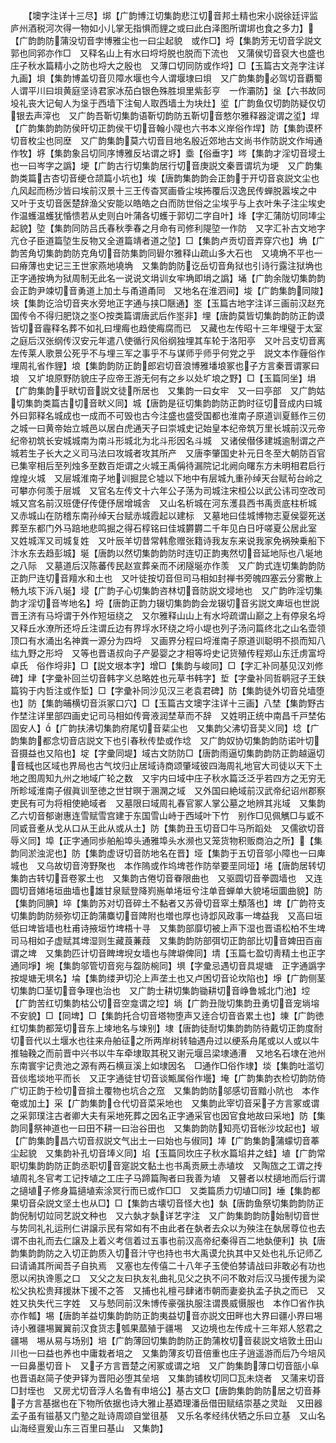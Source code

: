 <!-- { "loadSidebar": true } -->
　　【墺字注详十三尽】垹【广韵博江切集韵悲江切音邦土精也宋小説徐廷评监庐州酒税河次得一物如小儿掌无指惧而貍之或曰此白泽图所谓垹也食之多力】【广韵韵防蒲没切音孛博雅尘也一曰尘起貌　或作□】埒【集韵芳无切音孚説文郭也同郛亦作□　又释名山上有水曰埒埒脱也脱而下流也　又蒲侯切音裒大也盛也庄子秋水篇精小之防也埒大之殷也　又薄口切同防或作埒】□【玉篇古文尧字注详九画】垻【集韵博盖切音贝障水堰也今人谓堰埭曰垻　又广韵集韵必驾切音覇蜀人谓平川曰垻黄庭坚诗君家冰茄白银色殊胜垻里紫彭亨　一作灞防】垼【六书故同坄礼丧大记甸人为垼于西墙下注甸人取西墙土为块灶】垽【广韵鱼仅切韵防疑仅切银去声滓也　又广韵吾靳切集韵语靳切韵防五靳切音憗尔雅释器淀谓之垽】垾【广韵集韵韵防侯旰切正韵侯干切音翰小隄也六书本义岸俗作垾】防【集韵谟杯切音枚尘也同塺　又广韵集韵莫六切音目地名殷近郊地古文尚书作防説文作坶通作牧】垿【集韵象吕切同序博雅反坫谓之垿】埀【俗垂字】埁【集韵才淫切音埐土也一曰岑字之譌】埂【广韵古行切集韵居行切音庚説文秦晋谓坑为埂　又广韵集韵类篇古杏切音绠仓颉篇小坑也】埃【唐韵集韵韵会正韵于开切音哀説文尘也凢风起而杨沙皆曰埃前汉景十三王传杳冥画昏尘埃抪覆后汉逸民传蝉脱嚣埃之中　又叶于支切音医楚辞渔父安能以皓皓之白而防世俗之尘埃乎与上衣叶朱子注尘埃史作温蠖温蠖犹惛愦若从史则白叶蒲各切蠖于郭切二字自叶】埄【字汇蒲防切同埲尘起貌】埅【集韵同防吕氏春秋季春之月命有司修利隄埅一作防　又字汇补古文地字亢仓子臣道篇埅生反物又全道篇靖者道之埅】□【集韵卢贡切音弄穿穴也】埆【广韵苦角切集韵韵防克角切音防集韵同礐尔雅释山疏山多大石也　又墝埆不平也一曰瘠薄也史记三王世家燕地墝埆　又集韵韵防讫岳切音角狱也引诗行露注狱埆也正字通按埆为狱周制无此名一说说文埍训女牢埆即埍之譌】埇【广韵余陇切集韵韵会正韵尹竦切音勇道上加土与甬道甬同　又地名在淮泗间】埈【广韵集韵同陖】埉【集韵讫洽切音夹水旁地正字通与挟□陿通】埊【玉篇古地字注详三画前汉赵充国传令不得归肥饶之埊○按类篇谓唐武后作埊非】埋【唐韵莫皆切集韵韵防正韵谟皆切音霾释名葬不如礼曰埋痗也趋使痗腐而已　又藏也左传昭十三年埋璧于太室之庭后汉张纲传汉安元年遣八使循行风俗纲独埋其车轮于洛阳亭　又叶吕支切音离左传莱人歌景公死乎不与埋三军之事乎不与谋师乎师乎何党之乎　説文本作薶俗作埋周礼省作貍】埌【集韵韵防正韵郎宕切音浪博雅墦埌冢也子方言秦晋谓冢曰埌　又圹埌原野防貌庄子应帝王游无何有之乡以处圹埌之野】□【玉篇同坐】埍【广韵集韵乎畎切音説文徒所居也　又集韵一曰女牢　又一曰亭部　又广韵姑切集韵类篇古切音畎义同】城【唐韵是征切集韵韵防正韵时征切音成内曰城外曰郭释名城成也一成而不可毁也古今注盛也盛受国都也淮南子原道训夏鲧作三仞之城一曰黄帝始立城邑以居白虎通天子曰崇城史记始皇本纪帝筑万里长城前汉元帝纪帝初筑长安城城南为南斗形城北为北斗形因名斗城　又诸侯僣侈建城逾制谓之产城若生子长大之义司马法曰攻城者攻其所产　又唐李肇国史补元日冬至大朝防百官已集宰相后至列烛多至数百炬谓之火城王禹偁待漏院记北阙向曙东方未明相君启行煌煌火城　又层城淮南子地训掘昆仑墟以下地中有层城九重孙绰天台赋茍台岭之可攀亦何羡于层城　又官名左传文十六年公子荡为司城注宋桓公以武公讳司空改司城又宫名前汉班倢仔传倢伃居增城舎　又山名析城在河东濩县西书禹贡底柱析城　又赤城山在防稽东南孙绰天台赋赤城霞起以建标　又墓地曰佳城博物志夏侯婴死送葬至东都门外马踣地悲鸣掘之得石椁铭曰佳城欝欝二千年见白日吁嗟夏公居此室　又姓城浑又司城复姓　又叶辰羊切昔常韩愈赠张籍诗我友东来说我家免祸殃乗船下汴水东去趋彭城】埏【唐韵以然切集韵韵防时连切正韵夷然切音延地际也八埏地之八际　又墓道后汉陈蕃传民赵宣葬亲而不闭隧埏亦作羡　又广韵式连切集韵韵防正韵尸连切音羶水和土也　又叶徒按切音但司马相如封禅书旁魄四塞云分雾散上畅九垓下泝八埏】埐【广韵子心切集韵咨林切音防説文埐地也　又广韵昨淫切集韵才淫切音岑地名】埒【唐韵正韵力辍切集韵韵会龙辍切音劣説文庳垣也世説晋王济有马埒谓于外作短垣绕之　又尔雅释山山上有水埒疏谓山巅之上有停泉名埒又释丘水潦所还埒丘注谓丘边有界垺水环绕之埒小堤也列子汤问篇终北之山名壶领顶口有水涌出名神粪一源分为四埒　又画界分程曰埒淮南子原道训聪明不损而知八纮九野之形埒　又等也晋语叔向子产晏婴之才相等埒史记货殖传程郑山东迁虏富埒卓氏　俗作埒非】□【説文垠本字】增□【集韵与峻同】□【字汇补同基见汉刘修碑】垏【字彚补回兰切音韩字义总略姓也元草书韩字】埑【字彚补同哲鹖冠子王鈇篇钩于内哲注或作埑】□【字彚补同沙见汉三老袁君碑】防【集韵徒外切音兑墙堕也】防【集韵晡横切音浜冢口穴】□【玉篇古文墺字注详十三画】八埜【集韵野古作埜注详里部四画史记司马相如传膏液润埜草而不辞　又姓明正统中南昌千戸埜佑固安人】【广韵扶沸切集韵府尾切音棐尘也　又集韵父沸切音奜义同】埝【广韵集韵都念切音店説文下也引春秋传垫或作埝　又广韵奴协切集韵韵防诺叶切音摄益也又陷也】埞【字彚同堤】域古文防防□【唐韵雨逼切集韵韵防正韵越逼切音棫也区域也界局也古气坟归止居域诗商颂肇域彼四海周礼地官大司徒以天下土地之图周知九州之地域广轮之数　又宇内曰域中庄子秋水篇泛泛乎若四方之无穷无所畛域淮南子俶眞训至徳之世甘暝于溷澖之域　又外国曰絶域前汉武帝纪诏州郡察吏民有可为将相使絶域者　又墓限曰域周礼春官冢人掌公墓之地辨其兆域　又集韵乙六切音郁谢惠连雪赋雪宫建于东国雪山峙于西域叶下竹　别作□见佩觽□与戜不同戜音耊从戈从口从王此从或从土】防【集韵丑玉切音□牛马所蹈处　又儒欲切音辱义同】埠【正字通同歩舶船埠头通雅埠头水濒也又笼货物积贩商泊之所】【集韵同淤浊泥也】防【集韵虚讶切音防地名在晋】垭【集韵于五切音邬小障也一曰庳城也　又乌故切音洿野聚也　本作隖或作坞埤苍作防举要垩同垭】埢【唐韵居转切集韵古转切音卷冢土也　又集韵古倦切音眷限曲也　又驱圆切音拳圆墙也　又连圆切音婘埢垣曲墙也雄甘泉赋登降峛崺单埢垣兮注单音蝉单大貌埢垣圜曲貌】防【集韵同腆】埣【集韵苏对切音碎土不黏者又苏骨切音窣土頺落也】埤【广韵符支切集韵韵防频弥切正韵蒲麋切音陴附也増也厚也诗邶风政事一埤益我　又高曰垣低曰埤皆墙也杜甫诗掖垣竹埤梧十寻　又集韵部靡切被上声下湿也晋语松柏不生埤司马相如子虚赋其埤湿则生藏莨蒹葭　又集韵韵防部弭切正韵部比切音婢田百亩谓之埤　又集韵匹计切音睥埤堄女墙也与陴壀俾同】埥【玉篇七盈切靑精土也正字通同埩】埦【集韵邬管切音宛与盌防椀同】埧【字彚忌遇切音具堤塘　正字通譌字按堤塘无埧名】埨【集韵缕尹切沦上声垄土也又卢困切音论坎陷也】埩【广韵侧茎切集韵□茎切音争理也治也　又广韵士耕切集韵锄耕切音峥鲁城北门池】埪【广韵苦红切集韵枯公切音空龛谓之埪】埫【广韵丑陇切集韵丑勇切音宠埫塎不安貌】□【同埤】□【集韵托合切音塔物堕声又逹合切音沓累土也】埬【广韵徳红切集韵都笼切音东上堜地名与堜别】埭【唐韵徒耐切集韵韵防待戴切正韵度耐切音代以土堰水也往来舟舶征之所两岸树转轴遇舟过以绠系舟尾或以人或以牛推轴鞔之而前晋中兴书以牛车牵埭取其税又谢元堰吕梁埭通漕　又地名石埭在池州东南寰宇记贵池之源有两石横亘溪上如埭因名　□通作□俗作埭】埮【集韵吐滥切音倓壏埮地平而长　又正字通徒甘切音谈甒属俗作壜】埯【广韵集韵衣检切韵防倚广切正韵于检切音揜土覆物也坑合之窊　又集韵韵防邬感切音黯小阬也　本作奄或加土】采【广韵集韵仓代切音菜采地也　又集韵此宰切音采子方言冢或谓之采郭璞注古者卿大夫有采地死葬之因名正字通采官也因官食地故曰采地】防【集韵同祭神道也一曰田不耕一曰治谷田也　又集韵韵防知亮切音帐沙坟起也】埱【广韵集韵昌六切音叔説文气出土一曰始也与俶同】埲【广韵集韵蒲蠓切音菶尘起貌　又集韵补孔切音埲义同】埳【玉篇同坎庄子秋水篇埳井之蛙】埴【广韵常职切集韵韵防正韵丞职切音寔説文黏土也书禹贡厥土赤埴坟　又陶旊之工谓之抟埴周礼冬官考工记抟埴之工庄子马蹄篇陶者曰我善为埴　又瞽者以杖擿地而后行谓之擿埴子修身篇擿埴索涂冥行而已或作□□　又类篇质力切埴□同】埵【集韵都果切音朵説文坚土也从□】□【集韵古壊切音怪大也】埶【唐韵鱼祭切集韵韵防正韵倪制切竝同艺説文种也　又六埶才埶详艺字注　又广韵集韵韵防始制切音世与势同礼礼运刑仁讲譲示民有常如有不由此者在埶者去众以为殃注在埶居尊位也去谓不由礼而去仁譲及上着义考信着过五事也前汉高帝纪秦得百二地埶便利】执【唐韵集韵韵防之入切正韵质入切音汁守也持也书大禹谟允执其中又处也礼乐记师乙曰请诵其所闻吾子自执焉　又塞也左传僖二十八年子玉使伯棼请战曰非敢必有功也愿以闲执谗慝之口　又父之友曰执友礼曲礼见父之执不问不敢对后汉马援传援为梁松父执松贵拜援牀下援不之答　又捕也礼檀弓肆诸市朝而妻妾执孟子执之而已　又姓又执失代三字姓　又与慹同前汉朱博传豪强执服注谓畏威慑服也　本作□省作执亦作瓡】埸【唐韵羊益切集韵韵防正韵夷益切音亦説文田畔也大界曰疆小界曰埸诗小雅疆埸翼翼前汉食货志瓠果蓏殖于疆埸　又边境也左传成十三年郑人怒君之疆埸　埸从易与场别】培【广韵薄回切集韵韵防正韵蒲枚切音裴説文培敦土田山川也一曰益也养也中庸栽者培之　又集韵薄亥切音倍重也庄子逍遥游而后乃今培风一曰鼻墨切音卜　又子方言晋楚之闲冢或谓之培　又广韵集韵薄口切音瓿小阜也晋语赵简子使尹铎为晋阳必堕其垒培　又集韵铺枚切同□瓦未烧者　又蒲来切音□封垤也　又房尤切音浮人名鲁有申培公】基古文□【唐韵集韵韵防居之切音朞子方言基据也在下物所依据也诗大雅止基廼理潘岳借田赋结崇基之灵趾　又田器孟子虽有镃基又门塾之趾诗周颂自堂徂基　又乐名孝经纬伏牺之乐曰立基　又山名山海经亶爰山东三百里曰基山　又集韵】
